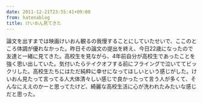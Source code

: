 ```yaml
---
date: 2011-12-21T23:55:41+09:00
from: hatenablog
title: けいおん見てきた
---
```

論文を出すまでは映画けいおん観るの我慢することにしていたせいで、ここのところ体調が優れなかった。昨日その論文の提出を終え、今日22歳になったので友達と一緒に見てきた。高校生を見ながら、4年前自分が高校生であったことを強く思い出していた。気付いたらテイクオフする前にフライングで泣いててビックリした。高校生たちにはただ純粋に幸せになってほしいという感じがした。けいおん見たって言ってる人大体清々しい感じで良かったって言う人が多くて、そんなにええのかーと思ってたけど、綺麗な高校生活に心が洗われたみたいな感じだと思った。

